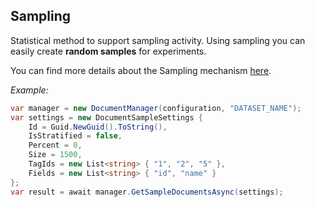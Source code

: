 ## Sampling

Statistical method to support sampling activity. Using sampling you can easily create **random samples** for experiments.

You can find more details about the Sampling mechanism [here](/docs/API/{{docversion}}/sampling).

_Example:_

```cs
var manager = new DocumentManager(configuration, "DATASET_NAME");
var settings = new DocumentSampleSettings {
    Id = Guid.NewGuid().ToString(),
    IsStratified = false,
    Percent = 0,
    Size = 1500,
    TagIds = new List<string> { "1", "2", "5" },
    Fields = new List<string> { "id", "name" }
};
var result = await manager.GetSampleDocumentsAsync(settings);
```